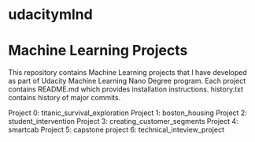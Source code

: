 # udacitymlnd
# Machine Learning Projects

This repository contains Machine Learning projects that I have developed as part of Udacity Machine Learning Nano Degree program.
Each project contains README.md which provides installation instructions. history.txt contains history of major commits.

Project 0: titanic_survival_exploration
Project 1: boston_housing
Project 2: student_intervention
Project 3: creating_customer_segments
Project 4: smartcab
Project 5: capstone
project 6: technical_inteview_project
